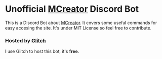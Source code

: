 # Unofficial [MCreator](https://mcreator.net/) Discord Bot

This is a Discord Bot about [MCreator](https://mcreator.net/). It covers some useful commands for easy accesing the site. It's under MIT License so feel free to contribute.

### Hosted by [Glitch](https://glitch.com/)

I use Glitch to host this bot, it's **free**.